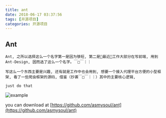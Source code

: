 ```yaml
---
title: ant
date: 2018-06-17 03:37:56
tags: [开源项目]
categories: 开源项目
---
```

## Ant

    Ant, 之所以选择这么一个名字第一是因为够短, 第二是最近工作大部分在写前端, 用到Ant-Design, 因而选了这么一个名字。￣□￣｜｜

    写这么一个东西主要是兴趣, 还有就是工作中也会用到, 想要一个接入代理平台方便的小型框架, 看了一些爬虫框架的源码, 借鉴（抄袭￣□￣｜｜）其中的主要核心逻辑, 

    just do that 

   ![example](http://image.fzqblog.top/ant-example.png)

you can download at    [https://github.com/asmysoul/ant](https://github.com/asmysoul/ant)
    

